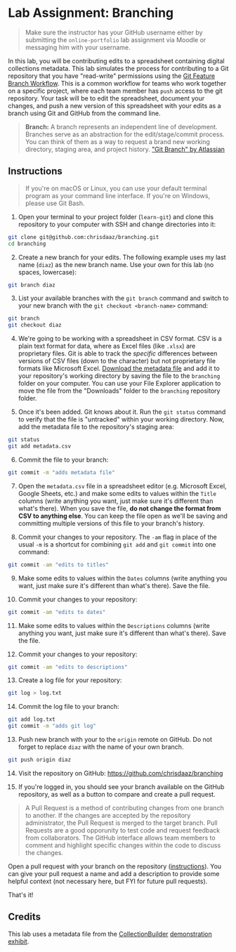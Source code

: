 # Lab Assignment: Branching

> Make sure the instructor has your GitHub username either by submitting the `online-portfolio` lab assignment via Moodle or messaging him with your username. 

In this lab, you will be contributing edits to a spreadsheet containing digital collections metadata. This lab simulates the process for contributing to a Git repository that you have "read-write" permissions using the [Git Feature Branch Workflow](https://www.atlassian.com/git/tutorials/comparing-workflows/feature-branch-workflow). This is a common workflow for teams who work together on a specific project, where each team member has `push` access to the git repository. Your task will be to edit the spreadsheet, document your changes, and push a new version of this spreadsheet with your edits as a branch using Git and GitHub from the command line. 

> **Branch:** A branch represents an independent line of development. Branches serve as an abstraction for the edit/stage/commit process. You can think of them as a way to request a brand new working directory, staging area, and project history. ["Git Branch" by Atlassian](https://www.atlassian.com/git/tutorials/using-branches)

## Instructions

> If you're on macOS or Linux, you can use your default terminal program as your command line interface. If you're on Windows, please use Git Bash. 

1. Open your terminal to your project folder (`learn-git`) and clone this repository to your computer with SSH and change directories into it:

```bash
git clone git@github.com:chrisdaaz/branching.git
cd branching
```

2. Create a new branch for your edits. The following example uses my last name (`diaz`) as the new branch name. Use your own for this lab (no spaces, lowercase):

```bash
git branch diaz
```

3. List your available branches with the `git branch` command and switch to your new branch with the `git checkout <branch-name>` command:

```bash
git branch
git checkout diaz
```

4. We're going to be working with a spreadsheet in CSV format. CSV is a plain text format for data, where as Excel files (like `.xlsx`) are proprietary files. Git is able to track the _specific_ differences between versions of CSV files (down to the character) but not proprietary file formats like Microsoft Excel. [Download the metadata file](https://docs.google.com/spreadsheets/d/1TCcrJ3-Vx_rRb2XzoHmzHiDkz1ZWsWw8bmsXSmMPTcY/edit?usp=sharing) and add it to your repository's working directory by saving the file to the `branching` folder on your computer. You can use your File Explorer application to move the file from the "Downloads" folder to the `branching` repository folder.

5. Once it's been added. Git knows about it. Run the `git status` command to verify that the file is "untracked" within your working directory. Now, add the metadata file to the repository's staging area:

```bash
git status
git add metadata.csv
```

6. Commit the file to your branch:

```bash
git commit -m "adds metadata file"
```

7. Open the `metadata.csv` file in a spreadsheet editor (e.g. Microsoft Excel, Google Sheets, etc.) and make some edits to values within the `Title` columns (write anything you want, just make sure it's different than what's there). When you save the file, **do not change the format from CSV to anything else**. You can keep the file open as we'll be saving and committing multiple versions of this file to your branch's history.

8. Commit your changes to your repository. The `-am` flag in place of the usual `-m` is a shortcut for combining `git add` and `git commit` into one command:

```bash
git commit -am "edits to titles"
```

9. Make some edits to values within the `Dates` columns (write anything you want, just make sure it's different than what's there). Save the file. 

10. Commit your changes to your repository:

```bash
git commit -am "edits to dates"
```

11. Make some edits to values within the `Descriptions` columns (write anything you want, just make sure it's different than what's there). Save the file.

12. Commit your changes to your repository:

```bash
git commit -am "edits to descriptions"
```

13. Create a log file for your repository:

```bash
git log > log.txt
```

14. Commit the log file to your branch:

```bash
git add log.txt
git commit -m "adds git log"
```

13. Push new branch with your to the `origin` remote on GitHub. Do not forget to replace `diaz` with the name of your own branch.

```bash
git push origin diaz
```

14. Visit the repository on GitHub: https://github.com/chrisdaaz/branching

15. If you're logged in, you should see your branch available on the GitHub repository, as well as a button to compare and create a pull request. 

> A Pull Request is a method of contributing changes from one branch to another. If the changes are accepted by the repository administrator, the Pull Request is merged to the target branch. Pull Requests are a good opporunity to test code and request feedback from collaborators. The GitHub interface allows team members to comment and highlight specific changes within the code to discuss the changes.

Open a pull request with your branch on the repository ([instructions](https://docs.github.com/en/free-pro-team@latest/github/collaborating-with-issues-and-pull-requests/creating-a-pull-request)). You can give your pull request a name and add a description to provide some helpful context (not necessary here, but FYI for future pull requests). 

That's it!

## Credits

This lab uses a metadata file from the [CollectionBuilder](https://collectionbuilder.github.io/) [demonstration exhibit](https://collectionbuilder.github.io/collectionbuilder-gh/data.html).
